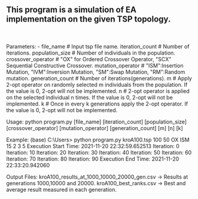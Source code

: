 ## This program is a simulation of EA implementation on the given TSP topology. 
<br>
<br>
Parameters:
- file_name          # Input tsp file name.
iteration_count    # Number of iterations.
population_size    # Number of individuals in the population.
crossover_operator # "OX" for Ordered Crossover Operator, "SCX" Sequential Constructive Crossover.
mutation_operator  # "ISM":Insertion Mutation, "IVM":Inversion Mutation, "SM":Swap Mutation, "RM":Random mutation.
generation_count   # Number of iterations(generations).
m                  # Apply 2-opt operator on randomly selected m individuals from the population. If the value is 0, 2-opt will not be implemented.
n                  # 2-opt operator is applied on the selected individual n times. If the value is 0, 2-opt will not be implemented. 
k                  # Once in every k generations apply the 2-opt operator. If the value is 0, 2-opt will not be implemented.



Usage:
python program.py [file_name] [iteration_count] [population_size] [crossover_operator] [mutation_operator] [generation_count] [m] [n] [k]



Example:
(base) C:\Users> python program.py kroA100.tsp 100 50 OX ISM 15 2 3 5
Execution Start Time: 2021-11-20 22:32:59.652513
Iteration: 0
Iteration: 10
Iteration: 20
Iteration: 30
Iteration: 40
Iteration: 50
Iteration: 60
Iteration: 70
Iteration: 80
Iteration: 90
Execution End Time: 2021-11-20 22:33:20.942060

Output Files:
kroA100_results_at_1000_10000_20000_gen.csv     -> Results at generations 1000,10000 and 20000.
kroA100_best_ranks.csv                          -> Best and average result measured in each generation. 
